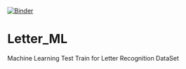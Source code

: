 [![Binder](https://mybinder.org/badge_logo.svg)](https://mybinder.org/v2/gh/alfianisnan26/Letter_ML/re_master)
# Letter_ML
Machine Learning Test Train for Letter Recognition DataSet
